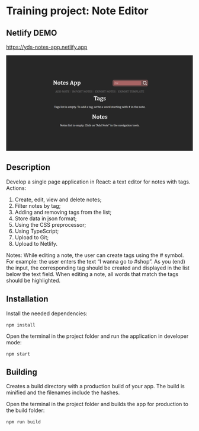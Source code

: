 # Training project: Note Editor

## Netlify DEMO

https://yds-notes-app.netlify.app

![Demo showing the finished product](public/demoPicture.png)

## Description

Develop a single page application in React: a text editor for notes with tags.
Actions:
1. Create, edit, view and delete notes;
2. Filter notes by tag;
3. Adding and removing tags from the list;
4. Store data in json format;
5. Using the CSS preprocessor;
6. Using TypeScript;
7. Upload to Git;
8. Upload to Netlify.

Notes:
While editing a note, the user can create tags using the # symbol.
For example: the user enters the text “I wanna go to #shop”. As you (end) the input, the corresponding tag should be created and displayed in the list below the text field.
When editing a note, all words that match the tags should be highlighted.

## Installation

Install the needed dependencies:

    npm install

Open the terminal in the project folder and run the application in developer mode:

    npm start

## Building

Creates a build directory with a production build of your app. The build is minified and the filenames include the hashes.

Open the terminal in the project folder and builds the app for production to the build folder:

    npm run build
